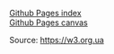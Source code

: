 [Github Pages index](https://reregaga.github.io/tutorial_js_easylevel/index.html)  
[Github Pages canvas](https://reregaga.github.io/tutorial_js_easylevel/canvas.html)

Source: https://w3.org.ua

